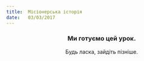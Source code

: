 ```yaml
---
title:  Місіонерська історія
date:   03/03/2017
---
```


### <center>Ми готуємо цей урок.</center>
<center>Будь ласка, зайдіть пізніше.</center>